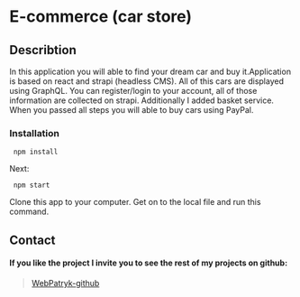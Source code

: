 # E-commerce (car store)

## Describtion

In this application you will able to find your dream car and buy it.Application is based on react and strapi (headless CMS). All of this cars are displayed using GraphQL. You can register/login to your account, all of those information are collected on strapi. Additionally I added basket service. When you passed all steps you will able to buy cars using PayPal.                       


### Installation 

``` Usage
 npm install 
```
Next:

``` Usage
 npm start 
```
Clone this app to your computer. Get on to the local file and run this command.




## Contact

#### If you like the project I invite you to see the rest of my projects on github:

> [WebPatryk-github](https://github.com/WebPatryk)
